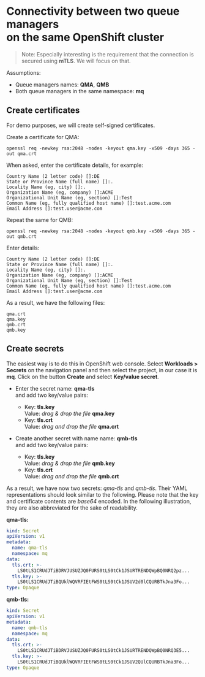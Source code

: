 
# Connectivity between two queue managers <br> on the same OpenShift cluster

>Note: Especially interesting is the requirement that the connection is secured using **mTLS**. We will focus on that.

Assumptions:
  - Queue managers names: **QMA**, **QMB**
  - Both queue managers in the same namespace: **mq**


## Create certificates

For demo purposes, we will create self-signed certificates.

Create a certificate for QMA:
```
openssl req -newkey rsa:2048 -nodes -keyout qma.key -x509 -days 365 -out qma.crt
```

When asked, enter the certificate details, for example:
```
Country Name (2 letter code) []:DE
State or Province Name (full name) []:.
Locality Name (eg, city) []:.
Organization Name (eg, company) []:ACME
Organizational Unit Name (eg, section) []:Test
Common Name (eg, fully qualified host name) []:test.acme.com
Email Address []:test.user@acme.com
```

Repeat the same for QMB:
```
openssl req -newkey rsa:2048 -nodes -keyout qmb.key -x509 -days 365 -out qmb.crt
```

Enter details:
```
Country Name (2 letter code) []:DE
State or Province Name (full name) []:.
Locality Name (eg, city) []:.
Organization Name (eg, company) []:ACME
Organizational Unit Name (eg, section) []:Test
Common Name (eg, fully qualified host name) []:test.acme.com
Email Address []:test.user@acme.com
```

As a result, we have the following files:
```
qma.crt
qma.key
qmb.crt
qmb.key    
```

## Create secrets

The easiest way is to do this in OpenShift web console. Select **Workloads > Secrets** on the navigation panel and then select the project, in our case it is **mq**. Click on the button **Create** and select **Key/value secret**. 

- Enter the secret name: **qma-tls** <br>
  and add two key/value pairs:
  - Key: **tls.key** <br>
    Value: *drag & drop the file* **qma.key**
  - Key: **tls.crt** <br>
    Value: *drag and drop the file* **qma.crt**


- Create another secret with name name: **qmb-tls** <br>
  and add two key/value pairs:
  - Key: **tls.key** <br>
    Value: *drag & drop the file* **qmb.key**
  - Key: **tls.crt** <br>
    Value: *drag and drop the file* **qmb.crt**

As a result, we have now two secrets: *qma-tls* and *qmb-tls*.
Their YAML representations should look similar to the following. Please note that the key and certificate contents are *base64* encoded. In the following illustration, they are also abbreviated for the sake of readability.

**qma-tls:**
```yaml
kind: Secret
apiVersion: v1
metadata:
  name: qma-tls
  namespace: mq
data:
  tls.crt: >-
    LS0tLS1CRUdJTiBDRVJUSUZJQ0FURS0tLS0tCk1JSURTRENDQWpBQ0NRQ2pz...
  tls.key: >-
    LS0tLS1CRUdJTiBQUklWQVRFIEtFWS0tLS0tCk1JSUV2d0lCQURBTkJna3Fo...
type: Opaque
```

**qmb-tls:**
```yaml
kind: Secret
apiVersion: v1
metadata:
  name: qmb-tls
  namespace: mq
data:
  tls.crt: >-
    LS0tLS1CRUdJTiBDRVJUSUZJQ0FURS0tLS0tCk1JSURTRENDQWpBQ0NRQ3E5...
  tls.key: >-
    LS0tLS1CRUdJTiBQUklWQVRFIEtFWS0tLS0tCk1JSUV2QUlCQURBTkJna3Fo...
type: Opaque

```































